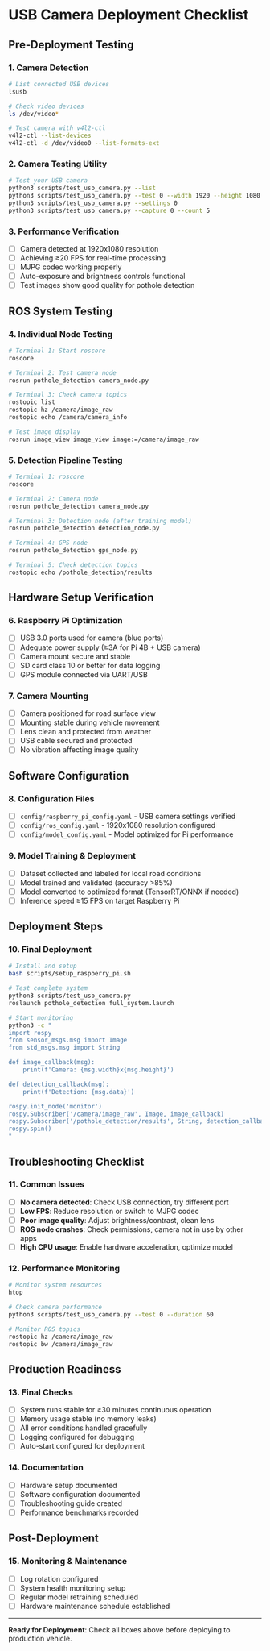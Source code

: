 # USB Camera Deployment Checklist

## Pre-Deployment Testing

### 1. Camera Detection
```bash
# List connected USB devices
lsusb

# Check video devices
ls /dev/video*

# Test camera with v4l2-ctl
v4l2-ctl --list-devices
v4l2-ctl -d /dev/video0 --list-formats-ext
```

### 2. Camera Testing Utility
```bash
# Test your USB camera
python3 scripts/test_usb_camera.py --list
python3 scripts/test_usb_camera.py --test 0 --width 1920 --height 1080
python3 scripts/test_usb_camera.py --settings 0
python3 scripts/test_usb_camera.py --capture 0 --count 5
```

### 3. Performance Verification
- [ ] Camera detected at 1920x1080 resolution
- [ ] Achieving ≥20 FPS for real-time processing
- [ ] MJPG codec working properly
- [ ] Auto-exposure and brightness controls functional
- [ ] Test images show good quality for pothole detection

## ROS System Testing

### 4. Individual Node Testing
```bash
# Terminal 1: Start roscore
roscore

# Terminal 2: Test camera node
rosrun pothole_detection camera_node.py

# Terminal 3: Check camera topics
rostopic list
rostopic hz /camera/image_raw
rostopic echo /camera/camera_info

# Test image display
rosrun image_view image_view image:=/camera/image_raw
```

### 5. Detection Pipeline Testing
```bash
# Terminal 1: roscore
roscore

# Terminal 2: Camera node
rosrun pothole_detection camera_node.py

# Terminal 3: Detection node (after training model)
rosrun pothole_detection detection_node.py

# Terminal 4: GPS node
rosrun pothole_detection gps_node.py

# Terminal 5: Check detection topics
rostopic echo /pothole_detection/results
```

## Hardware Setup Verification

### 6. Raspberry Pi Optimization
- [ ] USB 3.0 ports used for camera (blue ports)
- [ ] Adequate power supply (≥3A for Pi 4B + USB camera)
- [ ] Camera mount secure and stable
- [ ] SD card class 10 or better for data logging
- [ ] GPS module connected via UART/USB

### 7. Camera Mounting
- [ ] Camera positioned for road surface view
- [ ] Mounting stable during vehicle movement
- [ ] Lens clean and protected from weather
- [ ] USB cable secured and protected
- [ ] No vibration affecting image quality

## Software Configuration

### 8. Configuration Files
- [ ] `config/raspberry_pi_config.yaml` - USB camera settings verified
- [ ] `config/ros_config.yaml` - 1920x1080 resolution configured
- [ ] `config/model_config.yaml` - Model optimized for Pi performance

### 9. Model Training & Deployment
- [ ] Dataset collected and labeled for local road conditions
- [ ] Model trained and validated (accuracy >85%)
- [ ] Model converted to optimized format (TensorRT/ONNX if needed)
- [ ] Inference speed ≥15 FPS on target Raspberry Pi

## Deployment Steps

### 10. Final Deployment
```bash
# Install and setup
bash scripts/setup_raspberry_pi.sh

# Test complete system
python3 scripts/test_usb_camera.py
roslaunch pothole_detection full_system.launch

# Start monitoring
python3 -c "
import rospy
from sensor_msgs.msg import Image
from std_msgs.msg import String

def image_callback(msg):
    print(f'Camera: {msg.width}x{msg.height}')

def detection_callback(msg):
    print(f'Detection: {msg.data}')

rospy.init_node('monitor')
rospy.Subscriber('/camera/image_raw', Image, image_callback)
rospy.Subscriber('/pothole_detection/results', String, detection_callback)
rospy.spin()
"
```

## Troubleshooting Checklist

### 11. Common Issues
- [ ] **No camera detected**: Check USB connection, try different port
- [ ] **Low FPS**: Reduce resolution or switch to MJPG codec
- [ ] **Poor image quality**: Adjust brightness/contrast, clean lens
- [ ] **ROS node crashes**: Check permissions, camera not in use by other apps
- [ ] **High CPU usage**: Enable hardware acceleration, optimize model

### 12. Performance Monitoring
```bash
# Monitor system resources
htop

# Check camera performance
python3 scripts/test_usb_camera.py --test 0 --duration 60

# Monitor ROS topics
rostopic hz /camera/image_raw
rostopic bw /camera/image_raw
```

## Production Readiness

### 13. Final Checks
- [ ] System runs stable for ≥30 minutes continuous operation
- [ ] Memory usage stable (no memory leaks)
- [ ] All error conditions handled gracefully
- [ ] Logging configured for debugging
- [ ] Auto-start configured for deployment

### 14. Documentation
- [ ] Hardware setup documented
- [ ] Software configuration documented  
- [ ] Troubleshooting guide created
- [ ] Performance benchmarks recorded

## Post-Deployment

### 15. Monitoring & Maintenance
- [ ] Log rotation configured
- [ ] System health monitoring setup
- [ ] Regular model retraining scheduled
- [ ] Hardware maintenance schedule established

---

**Ready for Deployment**: Check all boxes above before deploying to production vehicle.